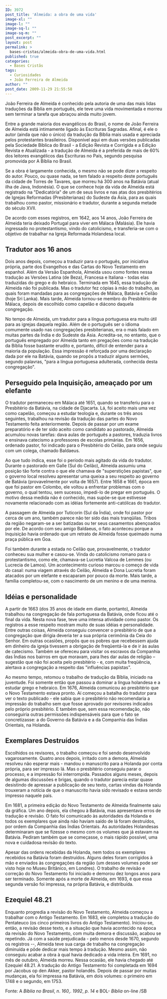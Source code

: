 ```yaml
---
ID: 3972
post_title: 'Almeida: a obra de uma vida'
image-xl: ""
image-l: ""
image-sq-l: ""
image-sq-m: ""
post_excerpt: ""
layout: post
permalink: >
  bases-cristas/almeida-obra-de-uma-vida.html
published: true
categories:
  - Bases Cristãs
tags:
  - Curiosidades
  - João Ferreira de Almeida
author: ""
post_date: 2009-11-29 21:55:58
---
```

João Ferreira de Almeida é conhecido pela autoria de uma das mais lidas traduções da Bíblia em português, ele teve uma vida movimentada e morreu sem terminar a tarefa que abraçou ainda muito jovem.

Entre a grande maioria dos evangélicos do Brasil, o nome de João Ferreira de Almeida está intimamente ligado às Escrituras Sagradas. Afinal, é ele o autor (ainda que não o único) da tradução da Bíblia mais usada e apreciada pelos protestantes brasileiros. Disponível aqui em duas versões publicadas pela Sociedade Bíblica do Brasil - a Edição Revista e Corrigida e a Edição Revista e Atualizada - a tradução de Almeida é a preferida de mais de 60% dos leitores evangélicos das Escrituras no País, segundo pesquisa promovida por A Bíblia no Brasil.

Se a obra é largamente conhecida, o mesmo não se pode dizer a respeito do autor. Pouco, ou quase nada, se tem falado a respeito deste português da cidade de Torres de Tavares, que morreu há 300 anos na Batávia (atual ilha de Java, Indonésia). O que se conhece hoje da vida de Almeida está registrado na "Dedicatória" de um de seus livros e nas atas dos presbitérios de Igrejas Reformadas (Presbiterianas) do Sudeste da Ásia, para as quais trabalhou como pastor, missionário e tradutor, durante a segunda metade do século XVII.

De acordo com esses registros, em 1642, aos 14 anos, João Ferreira de Almeida teria deixado Portugal para viver em Málaca (Malásia). Ele havia ingressado no protestantismo, vindo do catolicismo, e transferia-se com o objetivo de trabalhar na Igreja Reformada Holandesa local.
<h2>Tradutor aos 16 anos</h2>
Dois anos depois, começou a traduzir para o português, por iniciativa própria, parte dos Evangelhos e das Cartas do Novo Testamento em espanhol. Além da Versão Espanhola, Almeida usou como fontes nessa tradução as Versões Latina (de Beza), Francesa e Italiana - todas elas traduzidas do grego e do hebraico. Terminada em 1645, essa tradução de Almeida não foi publicada. Mas o tradutor fez cópias à mão do trabalho, as quais foram mandadas para as congregações de Málaca, Batávia e Ceilão (hoje Sri Lanka). Mais tarde, Almeida tornou-se membro do Presbitério de Málaca, depois de escolhido como capelão e diácono daquela congregação.

No tempo de Almeida, um tradutor para a língua portuguesa era muito útil para as igrejas daquela região. Além de o português ser o idioma comumente usado nas congregações presbiterianas, era o mais falado em muitas partes da Índia e do Sudeste da Ásia. Acredita-se, no entanto, que o português empregado por Almeida tanto em pregações como na tradução da Bíblia fosse bastante erudito e, portanto, difícil de entender para a maioria da população. Essa impressão é reforçada por uma declaração dada por ele na Batávia, quando se propôs a traduzir alguns sermões, segundo palavras, "para a língua portuguesa adulterada, conhecida desta congregação".
<h2>Perseguido pela Inquisição, ameaçado por um elefante</h2>
O tradutor permaneceu em Málaca até 1651, quando se transferiu para o Presbitério da Batávia, na cidade de Djacarta. Lá, foi aceito mais uma vez como capelão, começou a estudar teologia e, durante os três anos seguintes, trabalhou na revisão da tradução das partes do Novo Testamento feita anteriormente. Depois de passar por um exame preparatório e de ter sido aceito como candidato ao pastorado, Almeida acumulou novas tarefas: dava aulas de português a pastores, traduzia livros e ensinava catecismo a professores de escolas primárias. Em 1656, ordenado pastor, foi indicado para o Presbitério do Ceilão, para onde seguiu com um colega, chamado Baldaeus.

Ao que tudo indica, esse foi o período mais agitado da vida do tradutor. Durante o pastorado em Galle (Sul do Ceilão), Almeida assumiu uma posição tão forte contra o que ele chamava de "superstições papistas", que o governo local resolveu apresentar uma queixa a seu respeito ao governo de Batávia (provavelmente por volta de 1657). Entre 1658 e 1661, época em que foi pastor em Colombo, ele voltou a enfrentar problemas com o governo, o qual tentou, sem sucesso, impedi-lo de pregar em português. O motivo dessa medida não é conhecido, mas supõe-se que estivesse novamente relacionado com as idéias fortemente anti-católicas do tradutor.

A passagem de Almeida por Tuticorin (Sul da Índia), onde foi pastor por cerca de um ano, também parece não ter sido das mais tranqüilas. Tribos da região negaram-se a ser batizadas ou ter seus casamentos abençoados por ele. De acordo com seu amigo Baldaeus, o fato aconteceu porque a Inquisição havia ordenado que um retrato de Almeida fosse queimado numa praça pública em Goa.

Foi também durante a estada no Ceilão que, provavelmente, o tradutor conheceu sua mulher e casou-se. Vinda do catolicismo romano para o protestantismo, como ele, chamava-se Lucretia Valcoa de Lemmes (ou Lucrecia de Lamos). Um acontecimento curioso marcou o começo de vida do casal: numa viagem através do Ceilão, Almeida e Dona Lucretia foram atacados por um elefante e escaparam por pouco da morte. Mais tarde, a família completou-se, com o nascimento de um menino e de uma menina.
<h2>Idéias e personalidade</h2>
A partir de 1663 (dos 35 anos de idade em diante, portanto), Almeida trabalhou na congregação de fala portuguesa da Batávia, onde ficou até o final da vida. Nesta nova fase, teve uma intensa atividade como pastor. Os registros a esse respeito mostram muito de suas idéias e personalidade. Entre outras coisas, Almeida conseguiu convencer o presbitério de que a congregação que dirigia deveria ter a sua própria cerimônia da Ceia do Senhor. Em outras ocasiões, propôs que os pobres que recebessem ajuda em dinheiro da igreja tivessem a obrigação de freqüentá-la e de ir às aulas de catecismo. Também se ofereceu para visitar os escravos da Companhia das Índias nos bairros em que moravam, para lhes dar aulas de religião – sugestão que não foi aceita pelo presbitério - e, com muita freqüência, alertava a congregação a respeito das "influências papistas".

Ao mesmo tempo, retomou o trabalho de tradução da Bíblia, iniciado na juventude. Foi somente então que passou a dominar a língua holandesa e a estudar grego e hebraico. Em 1676, Almeida comunicou ao presbitério que o Novo Testamento estava pronto. Aí começou a batalha do tradutor para ver o texto publicado - ele sabia que o presbitério não recomendaria a impressão do trabalho sem que fosse aprovado por revisores indicados pelo próprio presbitério. E também que, sem essa recomendação, não conseguiria outras permissões indispensáveis para que o fato se concretizasse: a do Governo da Batávia e a da Companhia das Índias Orientais, na Holanda.
<h2>Exemplares Destruídos</h2>
Escolhidos os revisores, o trabalho começou e foi sendo desenvolvido vagarosamente. Quatro anos depois, irritado com a demora, Almeida resolveu não esperar mais - mandou o manuscrito para a Holanda por conta própria, para ser impresso lá. Mas o presbitério conseguiu parar o processo, e a impressão foi interrompida. Passados alguns meses, depois de algumas discussões e brigas, quando o tradutor parecia estar quase desistindo de apressar a publicação de seu texto, cartas vindas da Holanda trouxeram a notícia de que o manuscrito havia sido revisado e estava sendo impresso naquele país.

Em 1681, a primeira edição do Novo Testamento de Almeida finalmente saiu da gráfica. Um ano depois, ela chegou à Batávia, mas apresentava erros de tradução e revisão. O fato foi comunicado às autoridades da Holanda e todos os exemplares que ainda não haviam saído de lá foram destruídos, por ordem da Companhia das Índias Orientais. As autoridades Holandesas determinaram que se fizesse o mesmo com os volumes que já estavam na Batávia. Pediram também que se começasse, o mais rápido possível, uma nova e cuidadosa revisão do texto.

Apesar das ordens recebidas da Holanda, nem todos os exemplares recebidos na Batávia foram destruídos. Alguns deles foram corrigidos à mão e enviados às congregações da região (um desses volumes pode ser visto hoje no Museu Britânico, em Londres). O trabalho de revisão e correção do Novo Testamento foi iniciado e demorou dez longos anos para ser terminado. Somente após a morte de Almeida, em 1693, é que essa segunda versão foi impressa, na própria Batávia, e distribuída.
<h2>Ezequiel 48.21</h2>
Enquanto progredia a revisão do Novo Testamento, Almeida começou a trabalhar com o Antigo Testamento. Em 1683, ele completou a tradução do Pentateuco (os cinco primeiros livros do Antigo Testamento). Iniciou-se, então, a revisão desse texto, e a situação que havia acontecido na época da revisão do Novo Testamento, com muita demora e discussão, acabou se repetindo. Já com a saúde prejudicada - pelo menos desde 1670, segundo os registros --, Almeida teve sua carga de trabalho na congregação diminuída e pôde dedicar mais tempo à tradução. Mesmo assim, não conseguiu acabar a obra à qual havia dedicado a vida inteira. Em 1691, no mês de outubro, Almeida morreu. Nessa ocasião, ele havia chegado até Ezequiel 48.21. A tradução do Antigo Testamento foi completada em 1694 por Jacobus op den Akker, pastor holandês. Depois de passar por muitas mudanças, ela foi impressa na Batávia, em dois volumes: o primeiro em 1748 e o segundo, em 1753.

Fonte: A<em> Bíblia no Brasil</em>, <em>n</em>. <em>160</em>,. <em>1992</em>, <em>p</em>. <em>14</em> e BOL- <em>Bíblia</em> on-line /SB